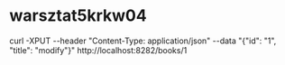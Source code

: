 # warsztat5krkw04

curl -XPUT --header "Content-Type: application/json" --data "{\"id\": \"1\", \"title\": \"modify\"}" http://localhost:8282/books/1